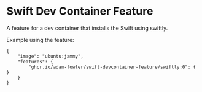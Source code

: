 # Swift Dev Container Feature

A feature for a dev container that installs the Swift using swiftly.

Example using the feature:

```jsonc
{
    "image": "ubuntu:jammy",
    "features": {
        "ghcr.io/adam-fowler/swift-devcontainer-feature/swiftly:0": { }
    }
}
```
